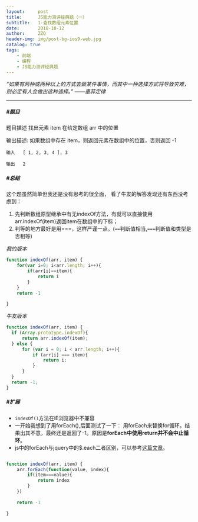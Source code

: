 ```yaml
---
layout:     post
title:      JS能力测评经典题（一）
subtitle:   1-查找数组元素位置
date:       2018-10-12
author:     ZZQ
header-img: img/post-bg-ios9-web.jpg
catalog: true
tags:
    - 前端
    - 编程
    - JS能力测评经典题
---
```


*“如果有两种或两种以上的方式去做某件事情，而其中一种选择方式将导致灾难，则必定有人会做出这种选择。”*                                     *——墨菲定律*


---


#####  #题目
题目描述
找出元素 item 在给定数组 arr 中的位置

输出描述:
如果数组中存在 item，则返回元素在数组中的位置，否则返回 -1


`输入   [ 1, 2, 3, 4 ], 3`


`输出   2`

#####  #总结
这个题虽然简单但我还是没有思考的很全面，
看了牛友的解答发现还有东西没考虑到：
1. 先判断数组原型继承中有无indexOf方法，有就可以直接使用arr.indexOf(item)返回item在数组中的下标；
2. 判等的地方最好是用===，这样严谨一点。(`==`判断值相当,`===`判断值和类型是否相等)


*我的版本*

```javascript
function indexOf(arr, item) {
    for(var i=0; i<arr.length; i++){
        if(arr[i]==item){			        
            return i
        }
    }
	return -1
	
}
```
*牛友版本*

```javascript
function indexOf(arr, item) {
  if (Array.prototype.indexOf){
      return arr.indexOf(item);
  } else {
      for (var i = 0; i < arr.length; i++){
          if (arr[i] === item){
              return i;
          }
      }
  }     
  return -1;
}
```

#####  #扩展
- `indexOf()`方法在iE浏览器中不兼容
- 一开始我想到了用forEach(),后面测试了一下：
用forEach来替换for循环。结果出其不意，最终还是返回了-1。原因是**forEach中使用return并不会中止循环**。
- js中的forEach与jquery中的$.each二者区别，可以参考[这篇文章](https://www.cnblogs.com/fangshidaima/p/5910604.html)。

```javascript

function indexOf(arr, item) {
    arr.forEach(function(value, index){
        if(item===value){
            return index
        }
    })
   
	return -1
	
}
```